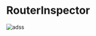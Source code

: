 # RouterInspector

![adss](https://github.com/ahmedtalaat327/RouterInspector/assets/26097164/1902bf53-9f1e-4e53-8ce4-07f4ac06ba9f)
